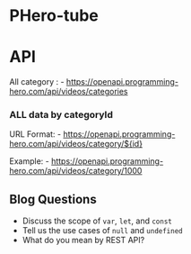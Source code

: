 # PHero-tube

# API

All category : - https://openapi.programming-hero.com/api/videos/categories

### ALL data by categoryId

URL Format: - https://openapi.programming-hero.com/api/videos/category/${id}

Example: - https://openapi.programming-hero.com/api/videos/category/1000

## Blog Questions

- Discuss the scope of `var`, `let`, and `const`
- Tell us the use cases of `null` and `undefined`
- What do you mean by REST API?

